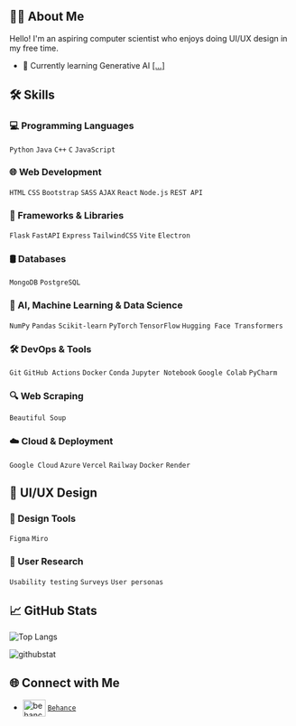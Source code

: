 ## 👋🏽 About Me
Hello! I'm an aspiring computer scientist who enjoys doing UI/UX design in my free time. 
- 🌱 Currently learning Generative AI [[...]](https://github.com/microsoft/generative-ai-for-beginners) 
  
## 🛠️ Skills

### 💻 Programming Languages
`Python` `Java` `C++` `C` `JavaScript`

### 🌐 Web Development
`HTML` `CSS` `Bootstrap` `SASS` `AJAX` `React` `Node.js` `REST API`

### 🚀 Frameworks & Libraries
`Flask` `FastAPI` `Express` `TailwindCSS` `Vite` `Electron`

### 🛢️ Databases
`MongoDB` `PostgreSQL`

### 🤖 AI, Machine Learning & Data Science
`NumPy` `Pandas` `Scikit-learn` `PyTorch` `TensorFlow` `Hugging Face Transformers`

### 🛠️ DevOps & Tools
`Git` `GitHub Actions` `Docker` `Conda` `Jupyter Notebook` `Google Colab` `PyCharm`

### 🔍 Web Scraping
`Beautiful Soup`

### ☁️ Cloud & Deployment
 `Google Cloud` `Azure` `Vercel` `Railway` `Docker` `Render`

## 🎨 UI/UX Design 

### 🎨 Design Tools
`Figma` `Miro`

### 🔬 User Research
`Usability testing` `Surveys` `User personas`


## 📈 GitHub Stats
![Top Langs](https://github-readme-stats.vercel.app/api/top-langs/?username=h-mbl&layout=compact&langs_count=9)

<p><img align="center" src="https://github-readme-streak-stats.herokuapp.com/?user=h-mbl&" alt="githubstat" /></p>

## 🌐 Connect with Me
- <a href="https://www.behance.net/hervngisse" target="blank"><img align="center" src="https://raw.githubusercontent.com/rahuldkjain/github-profile-readme-generator/master/src/images/icons/Social/behance.svg" alt="behance profil link" height="30" width="40" /></a> [`Behance`](https://www.behance.net/hervngisse)
<!-- 
- <a href="https://www.leetcode.com/h_mbl" target="blank"><img align="center" src="https://raw.githubusercontent.com/rahuldkjain/github-profile-readme-generator/master/src/images/icons/Social/leet-code.svg" alt="h_mbl" height="30" width="40" /></a> [`leetcode`]()
- <a href="https://discord.gg/x.mbl" target="blank"><img align="center" src="https://raw.githubusercontent.com/rahuldkjain/github-profile-readme-generator/master/src/images/icons/Social/discord.svg" alt="x.mbl" height="30" width="40" /></a> [`Discord`]() -->















